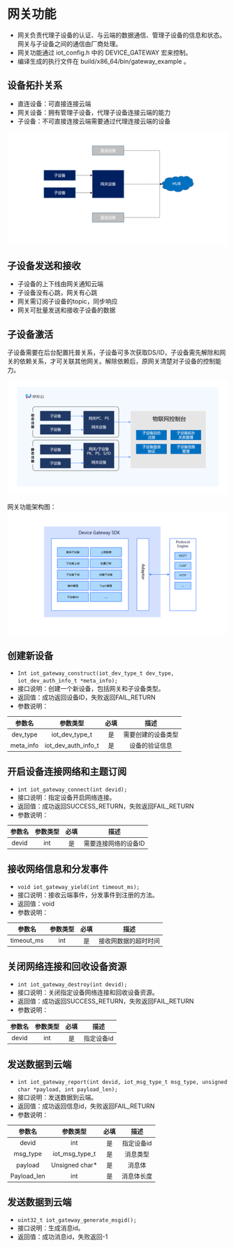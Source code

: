 # 网关功能

- 网关负责代理子设备的认证、与云端的数据通信、管理子设备的信息和状态。网关与子设备之间的通信由厂商处理。
- 网关功能通过 iot_config.h 中的 DEVICE_GATEWAY 宏来控制。
- 编译生成的执行文件在 build/x86_64/bin/gateway_example 。

## 设备拓扑关系

- 直连设备：可直接连接云端
- 网关设备：拥有管理子设备，代理子设备连接云端的能力
- 子设备：不可直接连接云端需要通过代理连接云端的设备

![image](../../../../image/IoT/IoT-DeviceSDK/Gateway-Topology.png)

## 子设备发送和接收

- 子设备的上下线由网关通知云端
- 子设备没有心跳，网关有心跳
- 网关需订阅子设备的topic，同步响应
- 网关可批量发送和接收子设备的数据

## 子设备激活

子设备需要在后台配置托普关系，子设备可多次获取DS/ID，子设备需先解除和网关的依赖关系，才可关联其他网关。解除依赖后，原网关清楚对子设备的控制能力。

![image](../../../../image/IoT/IoT-DeviceSDK/Device_Activation.PNG)

网关功能架构图：
![image](../../../../image/IoT/IoT-DeviceSDK/DeviceGateway.PNG)

## 创建新设备

- `Int iot_gateway_construct(iot_dev_type_t dev_type, iot_dev_auth_info_t *meta_info);`
-	接口说明：创建一个新设备，包括网关和子设备类型。
-	返回值：成功返回设备ID，失败返回FAIL_RETURN
-	参数说明：

|参数名|	参数类型|	必填|	描述|
|:-:|:-:|:-:|:-:|
|dev_type|	iot_dev_type_t|	是|	需要创建的设备类型|
|meta_info|	iot_dev_auth_info_t| 	是	|设备的验证信息|


## 开启设备连接网络和主题订阅

-	`int iot_gateway_connect(int devid);`
-	接口说明：指定设备开启网络连接。
-	返回值：成功返回SUCCESS_RETURN，失败返回FAIL_RETURN
-	参数说明：

|参数名|	参数类型|	必填|	描述 |
|:-:|:-:|:-:|:-:|
|devid|	int |	是 |	需要连接网络的设备ID |


## 接收网络信息和分发事件

-	`void iot_gateway_yield(int timeout_ms);`
-	接口说明：接收云端事件，分发事件到注册的方法。
-	返回值：void
-	参数说明：

|参数名|	参数类型|	必填	|描述|
|:-:|:-:|:-:|:-:|
|timeout_ms|	int|	是|	接收网数据的超时时间|




## 关闭网络连接和回收设备资源

-	`int iot_gateway_destroy(int devid);`
-	接口说明：关闭指定设备网络连接和回收设备资源。
-	返回值：成功返回SUCCESS_RETURN，失败返回FAIL_RETURN
-	参数说明：

|参数名	|参数类型|	必填|	描述|
|:-:|:-:|:-:|:-:|
|devid|	int|	是|	指定设备id|


## 发送数据到云端

-	`int iot_gateway_report(int devid, iot_msg_type_t msg_type, unsigned char *payload, int payload_len);`
-	接口说明：发送数据到云端。
-	返回值：成功返回信息id，失败返回FAIL_RETURN
-	参数说明：

|参数名|	参数类型|	必填	|描述|
|:-:|:-:|:-:|:-:|
|devid|	int|	是|	指定设备id|
|msg_type|	iot_msg_type_t	|是	|消息类型|
|payload|	Unsigned char*|	是	|消息体|
|Payload_len|	int|	是|	消息体长度|



## 发送数据到云端

-	`uint32_t iot_gateway_generate_msgid();`
-	接口说明：生成消息id。
-	返回值：成功消息id，失败返回-1

